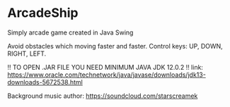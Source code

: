 # ArcadeShip
Simply arcade game created in Java Swing

Avoid obstacles which moving faster and faster.
Control keys: UP, DOWN, RIGHT, LEFT.

!! TO OPEN .JAR FILE YOU NEED MINIMUM JAVA JDK 12.0.2 !! 
link: https://www.oracle.com/technetwork/java/javase/downloads/jdk13-downloads-5672538.html

Background music author: https://soundcloud.com/starscreamek
